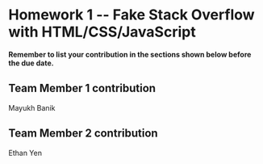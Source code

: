 # Homework 1 -- Fake Stack Overflow with HTML/CSS/JavaScript

**Remember to list your contribution in the sections shown below before the due date.**

## Team Member 1 contribution
Mayukh Banik

## Team Member 2 contribution
Ethan Yen